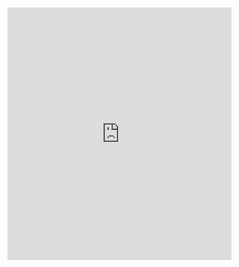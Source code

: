 <br>
<br>
<iframe src="https://docs.google.com/presentation/d/e/2PACX-1vSAhJLkVaM-Zwh_ui2_Lcko2wBllZqUSBrQT7kgwQo0RlB7vquPNw-x5ImtfmRNrrHENp9qg28l47Au/embed?start=true&loop=true&delayms=10000" frameborder="0" width="100%" height="569" allowfullscreen="true" mozallowfullscreen="true" webkitallowfullscreen="true"></iframe>
